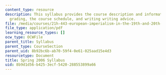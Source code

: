```yaml
---
content_type: resource
description: This syllabus provides the course description and information on requirements,
  grading, the course schedule, and writing writing advice.
file: /media/courses/21h-443-european-imperialism-in-the-19th-and-20th-centuries-spring-2006/8b9d1d56b4253ecf5420288553899a66_MIT21H_443s06_sylls06.pdf
file_type: application/pdf
learning_resource_types: []
ocw_type: OCWFile
parent_title: Syllabus
parent_type: CourseSection
parent_uid: 8b92bc6b-ab70-59f4-0e61-025aad15e4d3
resourcetype: Document
title: Spring 2006 Syllabus
uid: 8b9d1d56-b425-3ecf-5420-288553899a66
---
```

